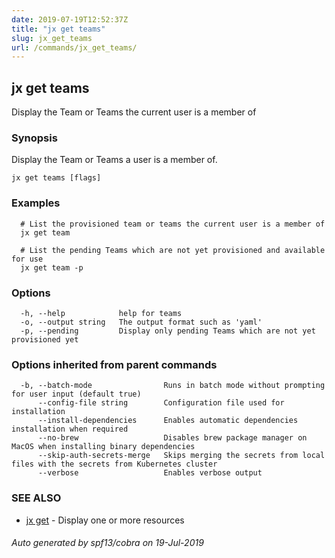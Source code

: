 ```yaml
---
date: 2019-07-19T12:52:37Z
title: "jx get teams"
slug: jx_get_teams
url: /commands/jx_get_teams/
---
```

## jx get teams

Display the Team or Teams the current user is a member of

### Synopsis

Display the Team or Teams a user is a member of.

```
jx get teams [flags]
```

### Examples

```
  # List the provisioned team or teams the current user is a member of
  jx get team
  
  # List the pending Teams which are not yet provisioned and available for use
  jx get team -p
```

### Options

```
  -h, --help            help for teams
  -o, --output string   The output format such as 'yaml'
  -p, --pending         Display only pending Teams which are not yet provisioned yet
```

### Options inherited from parent commands

```
  -b, --batch-mode                Runs in batch mode without prompting for user input (default true)
      --config-file string        Configuration file used for installation
      --install-dependencies      Enables automatic dependencies installation when required
      --no-brew                   Disables brew package manager on MacOS when installing binary dependencies
      --skip-auth-secrets-merge   Skips merging the secrets from local files with the secrets from Kubernetes cluster
      --verbose                   Enables verbose output
```

### SEE ALSO

* [jx get](/commands/jx_get/)	 - Display one or more resources

###### Auto generated by spf13/cobra on 19-Jul-2019
